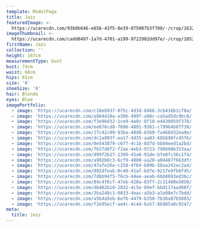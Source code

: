 ```yaml
---
template: ModelPage
title: Jazz
featuredImage: >-
  https://ucarecdn.com/93b0b646-e656-43f5-8e39-875007b3f700/-/crop/1632x1034/0,106/-/preview/
imageThumbnail: >-
  https://ucarecdn.com/cadd0497-1a7d-4701-a199-9722902dd97e/-/crop/1052x1521/220,128/-/preview/
firstName: Jazz
collection: ''
height: 167cm
measurementType: bust
bust: 74cm
waist: 60cm
hips: 81cm
size: '6'
shoeSize: '8'
hair: Blonde
eyes: Blue
imagePortfolio:
  - image: 'https://ucarecdn.com/c18eb937-075c-4d3d-8466-3cb416b1cf8a/'
  - image: 'https://ucarecdn.com/a804410a-a39b-499f-a98c-ca5ad5dc9bc8/'
  - image: 'https://ucarecdn.com/f3e06d32-1ce9-4a0c-8f10-e4430059f378/'
  - image: 'https://ucarecdn.com/ee676cd8-7696-4891-9361-c79964b07f30/'
  - image: 'https://ucarecdn.com/17c42c09-93ba-48d0-83b9-fa468d32ea9e/'
  - image: 'https://ucarecdn.com/dc1a993f-ea17-4d35-aa83-685690fc45f6/'
  - image: 'https://ucarecdn.com/0e543879-c677-4c1b-8d7d-bb84eed1a2bd/'
  - image: 'https://ucarecdn.com/fb37d8f2-f2ae-4eb3-9723-790690b353aa/'
  - image: 'https://ucarecdn.com/d99f2b27-1399-45a6-91de-bfe0fc36c1f4/'
  - image: 'https://ucarecdn.com/a992b0c3-6cf9-4000-aa20-a04487f663df/'
  - image: 'https://ucarecdn.com/47afe26e-c258-4f64-b89b-58aa242ec2a4/'
  - image: 'https://ucarecdn.com/092dfeab-0c40-41af-bd7e-9217e9fb8fd5/'
  - image: 'https://ucarecdn.com/7dbb94f5-f6cb-44ee-aeab-6bb8693ed36c/'
  - image: 'https://ucarecdn.com/84c4f6cf-47eb-428a-83ff-2c31480e5050/'
  - image: 'https://ucarecdn.com/db482b10-2832-4c5e-89ef-bbd117aad88f/'
  - image: 'https://ucarecdn.com/3ba248c1-0833-4eac-a5b3-a3a98e7c7bdd/'
  - image: 'https://ucarecdn.com/a5b4a5eb-6efb-4479-b358-7b36a87b5083/'
  - image: 'https://ucarecdn.com/f2e95ecf-ae4c-4c4d-ba57-8b985a0c9247/'
meta:
  title: Jazz
---
```


